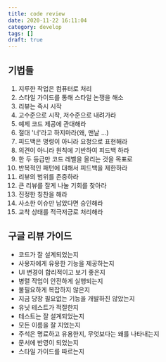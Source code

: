 ```yaml
---
title: code review
date: 2020-11-22 16:11:04
category: develop
tags: []
draft: true
---
```


## 기법들

1. 지루한 작업은 컴퓨터로 처리
2. 스타일 가이드를 통해 스타일 논쟁을 해소
3. 리뷰는 즉시 시작
4. 고수준으로 시작, 저수준으로 내려가라
5. 예제 코드 제공에 관대해라
6. 절대 '너'라고 하지마라(왜, 맨날 ...)
7. 피드백은 명령이 아니라 요청으로 표현해라
8. 의견이 아니라 원칙에 기반하여 피드백 하라
9. 한 두 등급만 코드 레벨을 올리는 것을 목표로
10. 반복적인 패턴에 대해서 피드백을 제한하라
11. 리뷰의 범위를 존중하라
12. 큰 리뷰를 잘게 나눌 기회를 찾아라
13. 진정한 칭찬을 해라
14. 사소한 이슈만 남았다면 승인해라
15. 교착 상태를 적극저긍로 처리해라

## 구글 리뷰 가이드

- 코드가 잘 설계되었는지
- 사용자에게 유용한 기능을 제공하는지
- UI 변경이 합리적이고 보기 좋은지
- 병렬 작업이 안전하게 실행되는지
- 불필요하게 복잡하지 않은지
- 지금 당장 필요없는 기능을 개발하진 않았는지
- 유닛 테스트가 적절한지
- 테스트는 잘 설계되었는지
- 모든 이름을 잘 지었는지
- 주석은 명료하고 유용한지, 무엇보다는 왜를 나타내는지
- 문서에 반영이 되었는지
- 스타일 가이드를 따르는지
